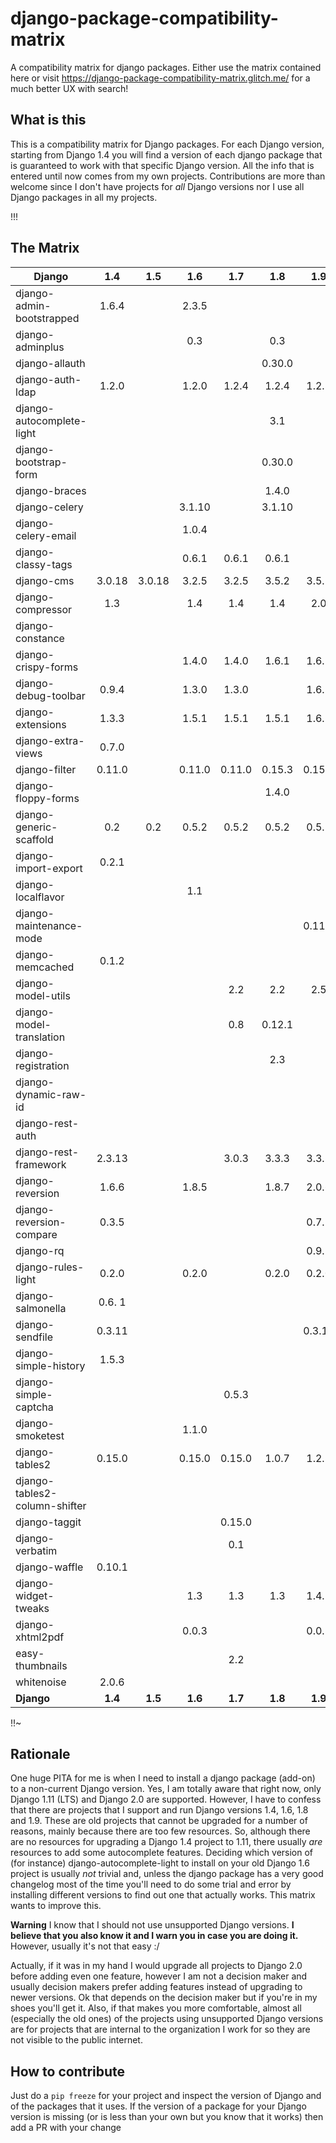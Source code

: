 # django-package-compatibility-matrix
A compatibility matrix for django packages. Either use the matrix contained here or visit https://django-package-compatibility-matrix.glitch.me/ for a much better UX with search!

## What is this

This is a compatibility matrix for Django packages. For each Django version, starting from Django 1.4 you will find a version of each django package that is guaranteed to work with that specific Django version. All the info that is entered until now comes from my own projects. Contributions are more than welcome since I don't have projects for *all* Django versions nor I use all Django packages in all my projects.

!!!

## The Matrix

|           Django               | 1.4   | 1.5   | 1.6    | 1.7    | 1.8    | 1.9     | 1.10    | 1.11    | 2.0   | 2.1   | 2.2   |
| -------------------            |:---:  |:---:  |:---:   |:---:   |:---:   |:---:    |:---:    |:---:    |:---:  |:---:  |:---:  |
| django-admin-bootstrapped      |1.6.4  |       |2.3.5   |        |        |         |         |         |       |       |       |
| django-adminplus               |       |       |0.3     |        | 0.3    |         |         |         |       |       |       |
| django-allauth                 |       |       |        |        |0.30.0  |         |         |         |       |       |0.39.1 |
| django-auth-ldap               |1.2.0  |       |1.2.0   |1.2.4   |1.2.4   |1.2.8    |         | 1.2.16  |1.3.0  |       |       |
| django-autocomplete-light      |       |       |        |        |3.1     |         |         |3.2.10   |       |       | 3.3.2 |
| django-bootstrap-form          |       |       |        |        |0.30.0  |         |         |         |       |       |       |
| django-braces                  |       |       |        |        |1.4.0   |         |         |         |       |       |       |
| django-celery                  |       |       |3.1.10  |        |3.1.10  |         |         |         |       |       |       |
| django-celery-email            |       |       |1.0.4   |        |        |         |         |         |       |       |       |
| django-classy-tags             |       |       | 0.6.1  |0.6.1   |0.6.1   |         |         | 0.8.0   |       |       | 0.8.0 |
| django-cms                     |3.0.18 |3.0.18 | 3.2.5  | 3.2.5  | 3.5.2  | 3.5.2   |  3.5.2  | 3.5.2   |       |       |       |
| django-compressor              |1.3    |       | 1.4    | 1.4    |1.4     |2.0      |         |  2.2    |2.2    |       | 2.2   |
| django-constance               |       |       |        |        |        |         |         |2.0.0    |       |       |       |
| django-crispy-forms            |       |       | 1.4.0  |1.4.0   |1.6.1   |1.6.1    |         | 1.6.1   |1.7.2  |       |1.7.2  |
| django-debug-toolbar           |0.9.4  |       |1.3.0   |1.3.0   |        |1.6.7    |         |         |       |       |1.10.1 |
| django-extensions              |1.3.3  |       |1.5.1   |1.5.1   |1.5.1   |1.6.7    |         |  1.9.1  |2.0.6  |       | 2.1.6 |
| django-extra-views             |0.7.0  |       |        |        |        |         |         |  0.9.0  |       |       |       |
| django-filter                  |0.11.0 |       |0.11.0  |0.11.0  |0.15.3  |0.15.3   |         |1.0.4    |1.1.0  |       |2.0.0  |
| django-floppy-forms            |       |       |        |        |1.4.0   |         |         |         |       |       |       |
| django-generic-scaffold        | 0.2   | 0.2   | 0.5.2  | 0.5.2  | 0.5.2  | 0.5.2   | 0.5.2   | 0.5.2   |  0.5.2|       |       |
| django-import-export           |0.2.1  |       |        |        |        |         |         |         |       |       |       |
| django-localflavor             |       |       |  1.1   |        |        |         |         |         |       |       | 2.1   |
| django-maintenance-mode        |       |       |        |        |        | 0.11.0  |         |0.13.1   |       |       |       |
| django-memcached               |0.1.2  |       |        |        |        |         |         |         |       |       |       |
| django-model-utils             |       |       |        |2.2     |  2.2   |2.5      |         | 3.1.2   |       |       | 3.1.2 |
| django-model-translation       |       |       |        | 0.8    |0.12.1  |         |         |         |       |       |       |
| django-registration            |       |       |        |        |2.3     |         |         |         |       |       |       |
| django-dynamic-raw-id          |       |       |        |        |        |         |         | 2.5     |       |       |       |
| django-rest-auth               |       |       |        |        |        |         |         |         | 0.9.3 |       |       |
| django-rest-framework          |2.3.13 |       |        |3.0.3   |3.3.3   |3.3.3    |         | 3.6.4   | 3.7.7 |       |       |
| django-reversion               |1.6.6  |       | 1.8.5  |        |1.8.7   |2.0.6    |         |2.0.10   |2.0.13 |       |3.0.2  |
| django-reversion-compare       |0.3.5  |       |        |        |        |0.7.1    |         |         |       |       |       |
| django-rq                      |       |       |        |        |        |0.9.2    |         |  0.9.6  |       |       |       |
| django-rules-light             | 0.2.0 |       | 0.2.0  |        |0.2.0   |0.2.0    |         |         |       |       | 0.3.0 |
| django-salmonella              |0.6. 1 |       |        |        |        |         |         |         |       |       |       |
| django-sendfile                |0.3.11 |       |        |        |        |0.3.11   |         | 0.3.11  |       |       |       |
| django-simple-history          |1.5.3  |       |        |        |        |         |         |         |       |       |       |
| django-simple-captcha          |       |       |        |0.5.3   |        |         |         |         |       |       |       |
| django-smoketest               |       |       | 1.1.0  |        |        |         |         | 1.1.0   |       |       |1.1.0  |
| django-tables2                 |0.15.0 |       | 0.15.0 |0.15.0  |1.0.7   |1.2.3    |         | 1.21.2  |1.21.2 |       |2.0.3  |
| django-tables2-column-shifter  |       |       |        |        |        |         |         | 0.4.0   |       |       |       |
| django-taggit                  |       |       |        |0.15.0  |        |         |         | 0.22.1  |       |       |       |
| django-verbatim                |       |       |        | 0.1    |        |         |         |         |       |       |       |
| django-waffle                  |0.10.1 |       |        |        |        |         |         |         |       |       |       |
| django-widget-tweaks           |       |       | 1.3    | 1.3    | 1.3    |1.4.1    |         |1.4.1    |1.4.1  |       |1.4.3  |
| django-xhtml2pdf               |       |       | 0.0.3  |        |        |0.0.3    |         |   0.0.3 |       |       |       |
| easy-thumbnails                |       |       |        |  2.2   |        |         |         |   2.6   |       |       |       |
| whitenoise                     | 2.0.6 |       |        |        |        |         |         |         |       |       |       |
| **Django**                     |**1.4**|**1.5**|**1.6** |**1.7** |**1.8** |**1.9**  |**1.10** |**1.11** |**2.0**|**2.1**|**2.2**|


!!~

## Rationale

One huge PITA for me is when I need to install a django package (add-on) to a non-current Django version. Yes, I am totally aware that right now, only Django 1.11 (LTS) and Django 2.0 are supported. However, I have to confess that there are projects that I support and run Django versions 1.4, 1.6, 1.8 and 1.9. These are old projects that cannot be upgraded for a number of reasons, mainly because there are too few resources. So, although there are no resources for upgrading a Django 1.4 project to 1.11, there usually *are* resources to add some autocomplete features. Deciding which version of (for instance) django-autocomplete-light to install on your old Django 1.6 project is usually *not* trivial and, unless the django package has a very good changelog most of the time you'll need to do some trial and error by installing different versions to find out one that actually works. This matrix wants to improve this.

**Warning** I know that I should not use unsupported Django versions. **I believe that you also know it and I warn you in case you are doing it.** However, usually it's not that easy :/

Actually, if it was in my hand I would upgrade all projects to Django 2.0 before adding even one feature, however I am not a decision maker and usually decision makers prefer adding features instead of upgrading to newer versions. Ok that depends on the decision maker but if you're in my shoes you'll get it. Also, if that makes you more comfortable, almost all (especially the old ones) of the projects using unsupported Django versions are for projects that are internal to the organization I work for so they are not visible to the public internet.



## How to contribute

Just do a ``pip freeze`` for your project and inspect the version of Django and of the packages that it uses. If the version of a package for your Django version is missing (or is less than your own but you know that it works) then add a PR with your change 

